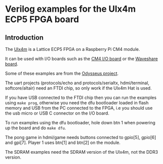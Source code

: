 # Verilog examples for the Ulx4m ECP5 FPGA board

## Introduction

The [Ulx4m](https://intergalaktik.eu/projects/ulx4m) is a Lattice ECP5 FPGA on a Raspberry Pi CM4 module.

It can be used with I/O boards such as the [CM4 I/O board](https://www.raspberrypi.com/products/compute-module-4-io-board/) or the [Waveshare board](https://www.waveshare.com/wiki/CM4-IO-BASE-A).

Some of these examples are from the [Odysseus project](https://github.com/ulx3s/fpga-odysseus).

The uart projects (protocols/echo and protocols/serialtx, hdmi/terminal, softcore/altair) need an FTDI chip, so only work if the Ulx4m Hat is used.

If you have USB connected to the FTDI chip then you can run the examples using `make prog`, otherwise you need the dfu bootloader loaded in flash memory and USB from the PC connected to the FPGA, i.e you should use the usb micro or USB C connector on the I/O board.

To run examples using the dfu bootloader, hole down btn 1 when powering up the board and do `make dfu`.

The pong game in hdmi/game needs buttons connected to gpio[5], gpio[6] and gpi[7]. Player 1 uses btn[1] and btn[2] on the module.

The SDRAM examples need the SDRAM version of the Ulx4m, not the DDR3 version.

